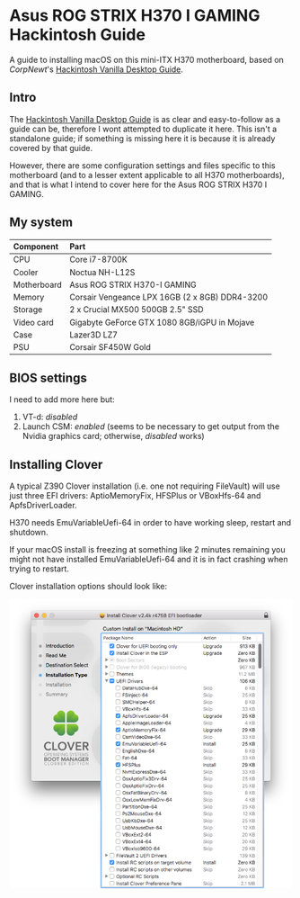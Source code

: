 # Asus ROG STRIX H370 I GAMING Hackintosh Guide
A guide to installing macOS on this mini-ITX H370 motherboard, based on *CorpNewt*'s [Hackintosh Vanilla Desktop Guide](https://hackintosh.gitbook.io/-r-hackintosh-vanilla-desktop-guide/).

## Intro
The [Hackintosh Vanilla Desktop Guide](https://hackintosh.gitbook.io/-r-hackintosh-vanilla-desktop-guide/) is as clear and easy-to-follow as a guide can be, therefore I wont attempted to duplicate it here. This isn't a standalone guide; if something is missing here it is because it is already covered by that guide.

However, there are some configuration settings and files specific to this motherboard (and to a lesser extent applicable to all H370 motherboards), and that is what I intend to cover here for the Asus ROG STRIX H370 I GAMING.

## My system
|Component|Part|
|:-|:-|
| CPU | Core i7-8700K |
|Cooler|Noctua NH-L12S|
|Motherboard|Asus ROG STRIX H370-I GAMING|
|Memory|Corsair Vengeance LPX 16GB (2 x 8GB) DDR4-3200|
|Storage|2 x Crucial MX500 500GB 2.5" SSD|
|Video card|Gigabyte GeForce GTX 1080 8GB/iGPU in Mojave|
|Case|Lazer3D LZ7|
|PSU|Corsair SF450W Gold|

## BIOS settings
I need to add more here but:
1. VT-d: *disabled*
2. Launch CSM: *enabled* (seems to be necessary to get output from the Nvidia graphics card; otherwise, *disabled* works)

## Installing Clover
A typical Z390 Clover installation (i.e. one not requiring FileVault) will use just three EFI drivers: AptioMemoryFix, HFSPlus or VBoxHfs-64 and ApfsDriverLoader.

H370 needs EmuVariableUefi-64 in order to have working sleep, restart and shutdown.

If your macOS install is freezing at something like 2 minutes remaining you might not have installed EmuVariableUefi-64 and it is in fact crashing when trying to restart.

Clover installation options should look like:

![Clover installation options](https://github.com/Autocrit/Asus-ROG-STRIX-H370-I-GAMING-Hackintosh-Guide/blob/master/Clover%20install%20options%202.png "Clover installation options")
